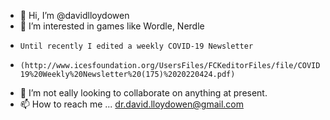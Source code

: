 - 👋 Hi, I’m @davidlloydowen
- 👀 I’m interested in games like Wordle, Nerdle
-     Until recently I edited a weekly COVID-19 Newsletter 
-     (http://www.icesfoundation.org/UsersFiles/FCKeditorFiles/file/COVID-19%20Weekly%20Newsletter%20(175)%2020220424.pdf)
- 💞️ I’m not eally looking to collaborate on anything at present.
- 📫 How to reach me ... dr.david.lloydowen@gmail.com

<!---
DavidLloydOwen/DavidLloydOwen is a ✨ special ✨ repository because its `README.md` (this file) appears on your GitHub profile.
You can click the Preview link to take a look at your changes.
--->
